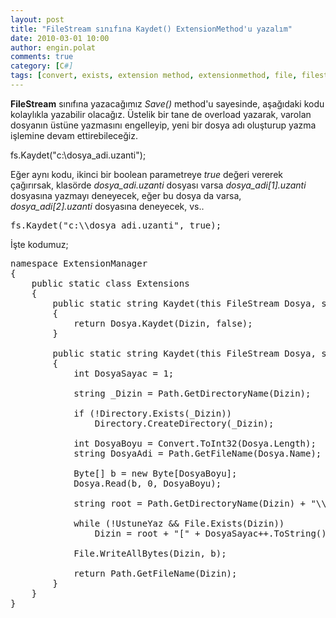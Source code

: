 ```yaml
---
layout: post
title: "FileStream sınıfına Kaydet() ExtensionMethod'u yazalım"
date: 2010-03-01 10:00
author: engin.polat
comments: true
category: [C#]
tags: [convert, exists, extension method, extensionmethod, file, filestream, getdirectory, getfilename, override, path, writeallbytes]
---
```

**FileStream** sınıfına yazacağımız *Save()* method'u sayesinde, aşağıdaki kodu kolaylıkla yazabilir olacağız. Üstelik bir tane de overload yazarak, varolan dosyanın üstüne yazmasını engelleyip, yeni bir dosya adı oluşturup yazma işlemine devam ettirebileceğiz.



fs.Kaydet("c:\\dosya_adi.uzanti");</pre>

Eğer aynı kodu, ikinci bir boolean parametreye *true* değeri vererek çağırırsak, klasörde *dosya_adi.uzanti* dosyası varsa *dosya_adi[1].uzanti* dosyasına yazmayı deneyecek, eğer bu dosya da varsa, *dosya_adi[2].uzanti* dosyasına deneyecek, vs..

<pre class="brush:csharp">fs.Kaydet("c:\\dosya_adi.uzanti", true);</pre>

İşte kodumuz;

<pre class="brush:csharp">namespace ExtensionManager
{
    public static class Extensions
    {
        public static string Kaydet(this FileStream Dosya, string Dizin)
        {
            return Dosya.Kaydet(Dizin, false);
        }

        public static string Kaydet(this FileStream Dosya, string Dizin, bool UstuneYaz)
        {
            int DosyaSayac = 1;

            string _Dizin = Path.GetDirectoryName(Dizin);

            if (!Directory.Exists(_Dizin))
                Directory.CreateDirectory(_Dizin);

            int DosyaBoyu = Convert.ToInt32(Dosya.Length);
            string DosyaAdi = Path.GetFileName(Dosya.Name);

            Byte[] b = new Byte[DosyaBoyu];
            Dosya.Read(b, 0, DosyaBoyu);

            string root = Path.GetDirectoryName(Dizin) + "\\" + Path.GetFileNameWithoutExtension(Dizin);

            while (!UstuneYaz &amp;&amp; File.Exists(Dizin))
                Dizin = root + "[" + DosyaSayac++.ToString() + "]" + Path.GetExtension(Dizin);

            File.WriteAllBytes(Dizin, b);

            return Path.GetFileName(Dizin);
        }
    }
}


